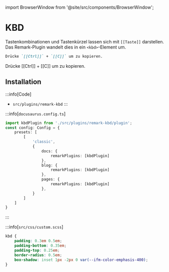 import BrowserWindow from '@site/src/components/BrowserWindow';

# KBD
Tastenkombinationen und Tastenkürzel lassen sich mit `[[Taste]]` darstellen. Das Remark-Plugin wandelt dies in ein `<kbd>`-Element um.

```md
Drücke `[[Ctrl]]` + `[[C]]` um zu kopieren.
```

<BrowserWindow>
Drücke [[Ctrl]] + [[C]] um zu kopieren.
</BrowserWindow>

## Installation

:::info[Code]
- `src/plugins/remark-kbd`
:::

:::info[`docusaurus.config.ts`]
```ts
import kbdPlugin from './src/plugins/remark-kbd/plugin';
const config: Config = {
    presets: [
        [
            'classic',
            {
                docs: {
                    remarkPlugins: [kbdPlugin]
                },
                blog: {
                    remarkPlugins: [kbdPlugin]
                },
                pages: {
                    remarkPlugins: [kbdPlugin]
                },
            }
        ]
    ]
}
```
:::

:::info[`src/css/custom.scss`]
```scss
kbd {
    padding: 0.3em 0.5em;
    padding-bottom: 0.35em;
    padding-top: 0.25em;
    border-radius: 0.5em;
    box-shadow: inset 1px -2px 0 var(--ifm-color-emphasis-400);
}
```